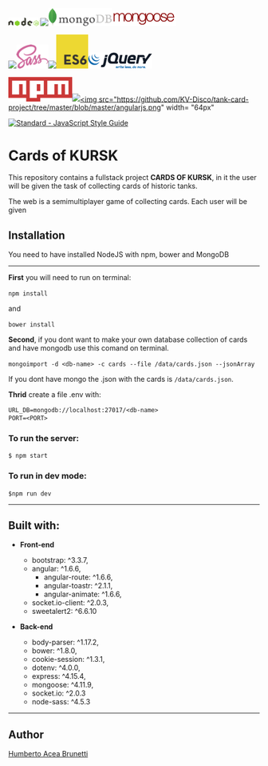 <a href="https://nodejs.org/"><img src="https://github.com/MarioTerron/logo-images/blob/master/logos/nodejs.png" width= "64px"></a><a href="https://expressjs.com/"><img src="https://github.com/MarioTerron/logo-images/blob/master/logos/expressjs.png" width= "128px"></a><a href="https://www.mongodb.com/"><img src="https://github.com/MarioTerron/logo-images/blob/master/logos/mongodb.png" width= "128px"></a><a href="https://www.mongoosejs.com/"><img src="https://github.com/MarioTerron/logo-images/blob/master/logos/mongoose.png" width= "128px"></a>

<a href="https://www.w3.org/"><img src="https://github.com/MarioTerron/logo-images/blob/master/logos/html5-css3-js.png" width= "128px"></a><a href="https://sass-lang.com/"><img src="https://github.com/MarioTerron/logo-images/blob/master/logos/sass.png" width= "64px"></a><a href="https://getbootstrap.com/"><img src="https://github.com/MarioTerron/logo-images/blob/master/logos/bootstrap.png" width= "64px"></a><a href="https://www.ecma-international.org/ecma-262/6.0/"><img src="https://github.com/MarioTerron/logo-images/blob/master/logos/es6.png" width= "64px"></a><a href="https://jquery.com/"><img src="https://github.com/MarioTerron/logo-images/blob/master/logos/jquery.png" width= "128px"></a>

<a href="https://www.npmjs.com/"><img src="https://github.com/MarioTerron/logo-images/blob/master/logos/npm.png" width= "128px"></a><a href="https://bower.io/"><img src="https://github.com/MarioTerron/logo-images/blob/master/logos/bower.png" width= "64px"></a><a href="https://angularjs.org/"><img src="https://github.com/KV-Disco/tank-card-project/tree/master/blob/master/angularjs.png" width= "64px"

[![Standard - JavaScript Style Guide](https://img.shields.io/badge/code%20style-standard-brightgreen.svg)](http://standardjs.com/)

# Cards of KURSK

This repository contains a fullstack project **CARDS OF KURSK**, in it the user will be given the task of collecting cards of historic tanks.

The web is a semimultiplayer game of collecting cards. Each user will be given 

## Installation

You need to have installed NodeJS with npm, bower and MongoDB

---

**First** you will need to run on terminal:

`npm install`

and

`bower install`

**Second**, if you dont want to make your own database collection of cards and have mongodb use this comand on terminal.

`mongoimport -d <db-name> -c cards --file /data/cards.json --jsonArray`

If you dont have mongo the .json with the cards is `/data/cards.json`.

**Thrid** create a file .env with:

```
URL_DB=mongodb://localhost:27017/<db-name>
PORT=<PORT>
```

### To run the server:

```
$ npm start
```

### To run in dev mode:

```
$npm run dev
```
---

## Built with:

- **Front-end**

    - bootstrap: ^3.3.7,
    - angular: ^1.6.6,
        - angular-route: ^1.6.6,
        - angular-toastr: ^2.1.1,
        - angular-animate: ^1.6.6,
    - socket.io-client: ^2.0.3,
    - sweetalert2: ^6.6.10

- **Back-end**

    - body-parser: ^1.17.2,
    - bower: ^1.8.0,
    - cookie-session: ^1.3.1,
    - dotenv: ^4.0.0,
    - express: ^4.15.4,
    - mongoose: ^4.11.9,
    - socket.io: ^2.0.3
    - node-sass: ^4.5.3

---

## Author

[Humberto Acea Brunetti](https://github.com/KV-Disco)
